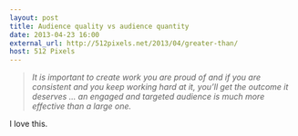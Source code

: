```yaml
---
layout: post
title: Audience quality vs audience quantity
date: 2013-04-23 16:00
external_url: http://512pixels.net/2013/04/greater-than/
host: 512 Pixels
---
```


> _It is important to create work you are proud of and if you are consistent and you keep working hard at it, you’ll get the outcome it deserves … an engaged and targeted audience is much more effective than a large one._

I love this.

